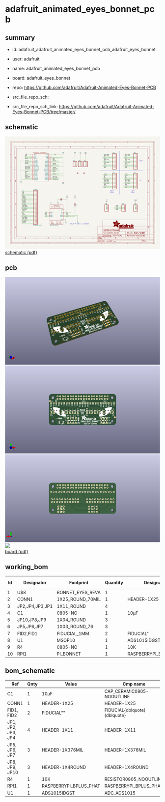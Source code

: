 # adafruit_animated_eyes_bonnet_pcb
 
## summary 
* id: adafruit_adafruit_animated_eyes_bonnet_pcb_adafruit_eyes_bonnet
* user: adafruit
* name: adafruit_animated_eyes_bonnet_pcb
* board: adafruit_eyes_bonnet
* repo: https://github.com/adafruit/Adafruit-Animated-Eyes-Bonnet-PCB



* src_file_repo_sch: 
* src_file_repo_sch_link: https://github.com/adafruit/Adafruit-Animated-Eyes-Bonnet-PCB/tree/master/

## schematic  
![](working_schematic_600.png)  
[schematic (pdf)](working_schematic.pdf)  

## pcb  
![](working_3d_600.png) 
![](working_3d_front_600.png)  
![](working_3d_back_600.png)  
![](working_600.png)  
[board (pdf)](working.pdf)  

## working_bom
| Id | Designator | Footprint | Quantity | Designation | Supplier and ref |  | None | 
| --- | --- | --- | --- | --- | --- | --- | --- | 
| 1 | U$8 | BONNET_EYES_REVA | 1 |  |  |  | [''] | 
| 2 | CONN1 | 1X25_ROUND_70MIL | 1 | HEADER-1X25 |  |  | [''] | 
| 3 | JP2,JP4,JP3,JP1 | 1X11_ROUND | 4 |  |  |  | [''] | 
| 4 | C1 | 0805-NO | 1 | 10µF |  |  | [''] | 
| 5 | JP10,JP8,JP9 | 1X04_ROUND | 3 |  |  |  | [''] | 
| 6 | JP5,JP6,JP7 | 1X03_ROUND_76 | 3 |  |  |  | [''] | 
| 7 | FID2,FID1 | FIDUCIAL_1MM | 2 | FIDUCIAL" |  |  | [''] | 
| 8 | U1 | MSOP10 | 1 | ADS1015IDGST |  |  | [''] | 
| 9 | R4 | 0805-NO | 1 | 10K |  |  | [''] | 
| 10 | RPI1 | PI_BONNET | 1 | RASPBERRYPI_BPLUS_PHAT |  |  | [''] | 


## bom_schematic
| Ref | Qnty | Value | Cmp name | Footprint | Description | Vendor | DNP | 
| --- | --- | --- | --- | --- | --- | --- | --- | 
| C1 | 1 | 10µF | CAP_CERAMIC0805-NOOUTLINE | working:0805-NO |  |  |  | 
| CONN1 | 1 | HEADER-1X25 | HEADER-1X25 | working:1X25_ROUND_70MIL |  |  |  | 
| FID1, FID2 | 2 | FIDUCIAL"" | FIDUCIAL{dblquote}{dblquote} | working:FIDUCIAL_1MM |  |  |  | 
| JP1, JP2, JP3, JP4 | 4 | HEADER-1X11 | HEADER-1X11 | working:1X11_ROUND |  |  |  | 
| JP5, JP6, JP7 | 3 | HEADER-1X376MIL | HEADER-1X376MIL | working:1X03_ROUND_76 |  |  |  | 
| JP8, JP9, JP10 | 3 | HEADER-1X4ROUND | HEADER-1X4ROUND | working:1X04_ROUND |  |  |  | 
| R4 | 1 | 10K | RESISTOR0805_NOOUTLINE | working:0805-NO |  |  |  | 
| RPI1 | 1 | RASPBERRYPI_BPLUS_PHAT | RASPBERRYPI_BPLUS_PHAT | working:PI_BONNET |  |  |  | 
| U1 | 1 | ADS1015IDGST | ADC_ADS1015 | working:MSOP10 |  |  |  | 



